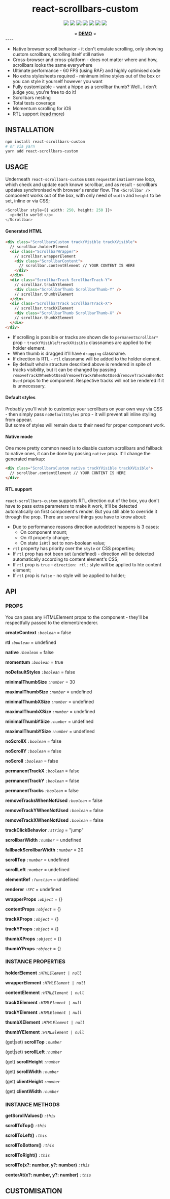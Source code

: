 <div align="center">
    <h1>react-scrollbars-custom</h1>
    <p>
        <a href="https://www.npmjs.com/package/react-scrollbars-custom"><img src="https://img.shields.io/badge/npm-react--scrollbars--custom-brightgreen.svg" /></a>
        <a href="https://www.npmjs.com/package/react-scrollbars-custom"><img src="https://img.shields.io/npm/v/react-scrollbars-custom.svg" /></a>
        <a href="https://www.npmjs.com/package/react-scrollbars-custom"><img src="https://img.shields.io/npm/dt/react-scrollbars-custom.svg" /></a>
        <a href="https://www.npmjs.com/package/react-scrollbars-custom"><img src="https://img.shields.io/travis/xobotyi/react-scrollbars-custom.svg" /></a>
        <a href="https://www.codacy.com/app/xobotyi/react-scrollbars-custom"><img src="https://api.codacy.com/project/badge/Grade/f0875490cea1497a9eca9c25f3f7774e"/></a>
        <a href="https://www.codacy.com/app/xobotyi/react-scrollbars-custom"><img src="https://api.codacy.com/project/badge/Coverage/f0875490cea1497a9eca9c25f3f7774e"/></a>
        <a href="https://www.npmjs.com/package/react-scrollbars-custom"><img src="https://img.shields.io/npm/l/react-scrollbars-custom.svg" /></a>
    </p>
    × <strong><a href="https://xobotyi.github.io/react-scrollbars-custom/">DEMO</a></strong> ×
</div>
----
  
  
- Native browser scroll behavior - it don't emulate scrolling, only showing custom scrollbars, scrolling itself still native
- Cross-browser and cross-platform - does not matter where and how, scrollbars looks the same everywhere
- Ultimate performance - 60 FPS (using RAF) and highly optimised code
- No extra stylesheets required - minimum inline styles out of the box or you can style it yourself however you want
- Fully customizable - want a hippo as a scrollbar thumb? Well.. I don't judge you, you're free to do it!
- Scrollbars nesting
- Total tests coverage
- Momentum scrolling for iOS
- RTL support ([read more](#rtl-support))

## INSTALLATION

```bash
npm install react-scrollbars-custom
# or via yarn
yarn add react-scrollbars-custom
```

## USAGE

Underneath `react-scrollbars-custom` uses `requestAnimationFrame` loop, which check and update each known scrollbar, and as result - scrollbars updates synchronised with browser's render flow.
The `<Scrollbar />` component works out of the box, with only need of `width` and `height` to be set, inline or via CSS;

```typescript jsx
<Scrollbar style={{ width: 250, height: 250 }}>
  <p>Hello world!</p>
</Scrollbar>
```

#### Generated HTML

```html
<div class="ScrollbarsCustom trackYVisible trackXVisible">
  // scrollbar.holderElement
  <div class="ScrollbarWrapper">
    // scrollbar.wrapperElement
    <div class="ScrollbarContent">
      // scrollbar.contentElement // YOUR CONTENT IS HERE
    </div>
  </div>
  <div class="ScrollbarTrack ScrollbarTrack-Y">
    // scrollbar.trackYElement
    <div class="ScrollbarThumb ScrollbarThumb-Y" />
    // scrollbar.thumbYElement
  </div>
  <div class="ScrollbarTrack ScrollbarTrack-X">
    // scrollbar.trackXElement
    <div class="ScrollbarThumb ScrollbarThumb-X" />
    // scrollbar.thumbXElement
  </div>
</div>
```

- If scrolling is possible or tracks are shown die to `permanentScrollbar*` prop - `trackYVisible`/`trackXVisible` classnames are applied to the holder element.
- When thumb is dragged it'll have `dragging` classname.
- If direction is RTL - `rtl` classname will be added to the holder element.
- By default whole structure described above is rendered in spite of tracks visibility, but it can be changed by passing `removeTrackXWhenNotUsed`/`removeTrackYWhenNotUsed`/`removeTracksWhenNotUsed` props to the component. Respective tracks will not be rendered if it is unnecessary.

#### Default styles

Probably you'll wish to customize your scrollbars on your own way via CSS - then simply pass `noDefaultStyles` prop - it will prevent all inline styling from appear.  
But some of styles will remain due to their need for proper component work.

#### Native mode

One more pretty common need is to disable custom scrollbars and fallback to native ones, it can be done by passing `native` prop.
It'll change the generated markup:

```html
<div class="ScrollbarsCustom native trackYVisible trackXVisible">
  // scrollbar.contentElement // YOUR CONTENT IS HERE
</div>
```

#### RTL support

`react-scrollbars-custom` supports RTL direction out of the box, you don't have to pass extra parameters to make it work, it'll be detected automatically on first component's render. But you still able to override it through the prop.
There are several things you have to know about:

- Due to performance reasons direction autodetect happens is 3 cases:
  - On component mount;
  - On rtl property change;
  - On state `isRtl` set to non-boolean value;
- `rtl` property has priority over the `style` or CSS properties;
- If `rtl` prop has not been set (undefined) - direction will be detected automatically according to content element's CSS;
- If `rtl` prop is `true` - `direction: rtl;` style will be applied to hte content element;
- If `rtl` prop is `false` - no style will be applied to holder;

## API

### PROPS

You can pass any HTMLElement props to the component - they'll be respectfully passed to the element/renderer.

**createContext** _`:boolean`_ = false

**rtl** _`:boolean`_ = undefined

**native** _`:boolean`_ = false

**momentum** _`:boolean`_ = true

**noDefaultStyles** _`:boolean`_ = false

**minimalThumbSize** _`:number`_ = 30

**maximalThumbSize** _`:number`_ = undefined

**minimalThumbXSize** _`:number`_ = undefined

**maximalThumbXSize** _`:number`_ = undefined

**minimalThumbYSize** _`:number`_ = undefined

**maximalThumbYSize** _`:number`_ = undefined

**noScrollX** _`:boolean`_ = false

**noScrollY** _`:boolean`_ = false

**noScroll** _`:boolean`_ = false

**permanentTrackX** _`:boolean`_ = false

**permanentTrackY** _`:boolean`_ = false

**permanentTracks** _`:boolean`_ = false

**removeTracksWhenNotUsed** _`:boolean`_ = false

**removeTrackYWhenNotUsed** _`:boolean`_ = false

**removeTrackXWhenNotUsed** _`:boolean`_ = false

**trackClickBehavior** _`:string`_ = "jump"

**scrollbarWidth** _`:number`_ = undefined

**fallbackScrollbarWidth** _`:number`_ = 20

**scrollTop** _`:number`_ = undefined

**scrollLeft** _`:number`_ = undefined

**elementRef** _`:function`_ = undefined

**renderer** _`:SFC`_ = undefined

**wrapperProps** _`:object`_ = {}

**contentProps** _`:object`_ = {}

**trackXProps** _`:object`_ = {}

**trackYProps** _`:object`_ = {}

**thumbXProps** _`:object`_ = {}

**thumbYProps** _`:object`_ = {}

### INSTANCE PROPERTIES

**holderElement** _`:HTMLElement | null`_

**wrapperElement** _`:HTMLElement | null`_

**contentElement** _`:HTMLElement | null`_

**trackXElement** _`:HTMLElement | null`_

**trackYElement** _`:HTMLElement | null`_

**thumbXElement** _`:HTMLElement | null`_

**thumbYElement** _`:HTMLElement | null`_

(get|set) **scrollTop** _`:number`_

(get|set) **scrollLeft** _`:number`_

(get) **scrollHeight** _`:number`_

(get) **scrollWidth** _`:number`_

(get) **clientHeight** _`:number`_

(get) **clientWidth** _`:number`_

### INSTANCE METHODS

**getScrollValues()** _`:this`_

**scrollToTop()** _`:this`_

**scrollToLeft()** _`:this`_

**scrollToBottom()** _`:this`_

**scrollToRight()** _`:this`_

**scrollTo(x?: number, y?: number)** _`:this`_

**centerAt(x?: number, y?: number)** _`:this`_

## CUSTOMISATION
